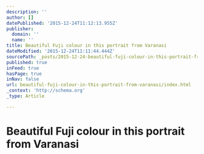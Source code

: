 ```yaml
---
description: ''
author: []
datePublished: '2015-12-24T11:12:13.955Z'
publisher:
  domain: ''
  name: ''
title: Beautiful Fuji colour in this portrait from Varanasi
dateModified: '2015-12-24T11:11:44.444Z'
sourcePath: _posts/2015-12-24-beautiful-fuji-colour-in-this-portrait-from-varanasi.md
published: true
inFeed: true
hasPage: true
inNav: false
url: beautiful-fuji-colour-in-this-portrait-from-varanasi/index.html
_context: 'http://schema.org'
_type: Article

---
```

# Beautiful Fuji colour in this portrait from Varanasi